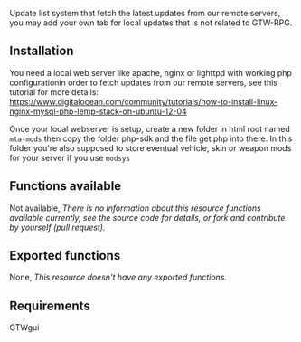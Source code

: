 Update list system that fetch the latest updates from our remote servers, you may add your own tab 
for local updates that is not related to GTW-RPG.

## Installation
You need a local web server like apache, nginx or lighttpd with working php configurationin order to fetch 
updates from our remote servers, see this tutorial for more details: 
https://www.digitalocean.com/community/tutorials/how-to-install-linux-nginx-mysql-php-lemp-stack-on-ubuntu-12-04

Once your local webserver is setup, create a new folder in html root named `mta-mods` then copy the folder php-sdk 
and the file get.php into there. In this folder you're also supposed to store eventual vehicle, skin or weapon mods
for your server if you use `modsys`

## Functions available

Not available, _There is no information about this resource functions available currently, see the source code for details, or fork and contribute by yourself (pull request)._

## Exported functions

None, _This resource doesn't have any exported functions._

## Requirements
GTWgui
